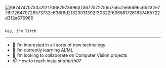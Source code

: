 ![68747470733a2f2f70687973696373677572756b756c2e66696c65732e776f726470726573732e636f6d2f323031392f30322f6368617261637465722d312e676966](https://github.com/user-attachments/assets/88deb188-e130-4eaf-a2d3-4bd46f1f4213)

                                                                                Hey, I'm Tirth 
_______________________________________________________________________________________________________________________________________________________________________________________________________________________
- 👀 I’m interested in all sorts of new technology
- 🌱 I’m currently learning AI/ML
- 💞️ I’m looking to collaborate on Computer Vision projects 
- 📫 How to reach insta _shahtirth07_

<!---
shahtirth07/shahtirth07 is a ✨ special ✨ repository because its `README.md` (this file) appears on your GitHub profile.
You can click the Preview link to take a look at your changes.
--->
